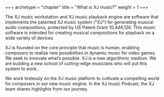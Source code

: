 +++
archetype = "chapter"
title = "What is XJ music?"
weight = 1
+++

The XJ music workstation and XJ music playback engine are software that implements the patented XJ music system ("XJ") for generating musical audio compositions, protected by US Patent Grant 10,446,126. This music software is intended for creating musical compositions for playback on a wide variety of devices.

XJ is founded on the core principle that music is human, enabling composers to realize new possibilities in dynamic music for video games. We seek to innovate what’s possible. XJ is a new algorithmic medium. We are building a new school of cutting-edge musicians who will put this system to work.

We work tirelessly on the XJ music platform to cultivate a compelling world for composers in our new music engine. In the XJ music Podcast, the XJ team shares highlights from our journey.
